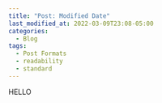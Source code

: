 ```yaml
---
title: "Post: Modified Date"
last_modified_at: 2022-03-09T23:08-05:00
categories:
  - Blog
tags:
  - Post Formats
  - readability
  - standard
---
```

HELLO
